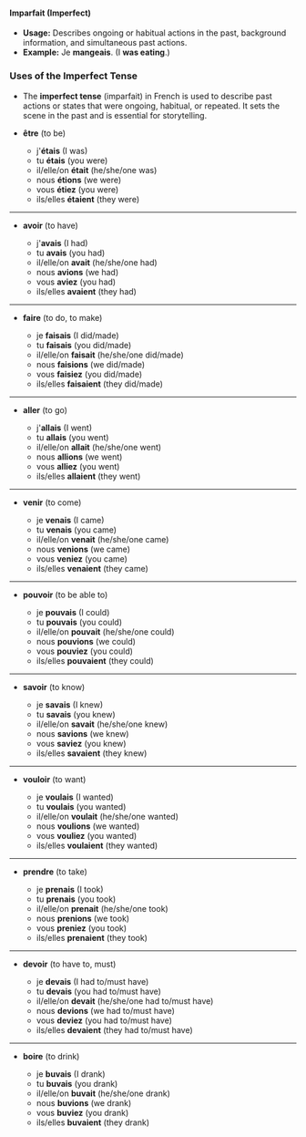 #### Imparfait (Imperfect)

- **Usage:** Describes ongoing or habitual actions in the past, background information, and simultaneous past actions.
- **Example:** Je **mangeais**. (I **was eating**.)

### Uses of the Imperfect Tense

- The **imperfect tense** (imparfait) in French is used to describe past actions or states that were ongoing, habitual, or repeated. It sets the scene in the past and is essential for storytelling.


- **être** (to be)
    
    - j'**étais** (I was)
    - tu **étais** (you were)
    - il/elle/on **était** (he/she/one was)
    - nous **étions** (we were)
    - vous **étiez** (you were)
    - ils/elles **étaient** (they were)
---
- **avoir** (to have)
    
    - j'**avais** (I had)
    - tu **avais** (you had)
    - il/elle/on **avait** (he/she/one had)
    - nous **avions** (we had)
    - vous **aviez** (you had)
    - ils/elles **avaient** (they had)
---
- **faire** (to do, to make)
    
    - je **faisais** (I did/made)
    - tu **faisais** (you did/made)
    - il/elle/on **faisait** (he/she/one did/made)
    - nous **faisions** (we did/made)
    - vous **faisiez** (you did/made)
    - ils/elles **faisaient** (they did/made)
---
- **aller** (to go)
    
    - j'**allais** (I went)
    - tu **allais** (you went)
    - il/elle/on **allait** (he/she/one went)
    - nous **allions** (we went)
    - vous **alliez** (you went)
    - ils/elles **allaient** (they went)
---
- **venir** (to come)
    
    - je **venais** (I came)
    - tu **venais** (you came)
    - il/elle/on **venait** (he/she/one came)
    - nous **venions** (we came)
    - vous **veniez** (you came)
    - ils/elles **venaient** (they came)
---
- **pouvoir** (to be able to)
    
    - je **pouvais** (I could)
    - tu **pouvais** (you could)
    - il/elle/on **pouvait** (he/she/one could)
    - nous **pouvions** (we could)
    - vous **pouviez** (you could)
    - ils/elles **pouvaient** (they could)
---
- **savoir** (to know)
    
    - je **savais** (I knew)
    - tu **savais** (you knew)
    - il/elle/on **savait** (he/she/one knew)
    - nous **savions** (we knew)
    - vous **saviez** (you knew)
    - ils/elles **savaient** (they knew)
---
- **vouloir** (to want)
    
    - je **voulais** (I wanted)
    - tu **voulais** (you wanted)
    - il/elle/on **voulait** (he/she/one wanted)
    - nous **voulions** (we wanted)
    - vous **vouliez** (you wanted)
    - ils/elles **voulaient** (they wanted)
---
- **prendre** (to take)
    
    - je **prenais** (I took)
    - tu **prenais** (you took)
    - il/elle/on **prenait** (he/she/one took)
    - nous **prenions** (we took)
    - vous **preniez** (you took)
    - ils/elles **prenaient** (they took)
---
- **devoir** (to have to, must)
    
    - je **devais** (I had to/must have)
    - tu **devais** (you had to/must have)
    - il/elle/on **devait** (he/she/one had to/must have)
    - nous **devions** (we had to/must have)
    - vous **deviez** (you had to/must have)
    - ils/elles **devaient** (they had to/must have)
---
- **boire** (to drink)
    
    - je **buvais** (I drank)
    - tu **buvais** (you drank)
    - il/elle/on **buvait** (he/she/one drank)
    - nous **buvions** (we drank)
    - vous **buviez** (you drank)
    - ils/elles **buvaient** (they drank)

